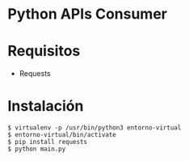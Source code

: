 # Python APIs Consumer

# Requisitos

* Requests

# Instalación

    $ virtualenv -p /usr/bin/python3 entorno-virtual
    $ entorno-virtual/bin/activate
    $ pip install requests
    $ python main.py

